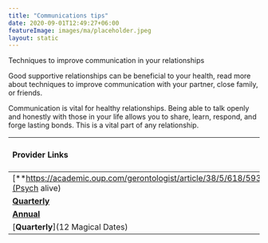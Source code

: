 ```yaml
---
title: "Communications tips"
date: 2020-09-01T12:49:27+06:00
featureImage: images/ma/placeholder.jpeg
layout: static
---
```


Techniques to improve communication in your relationships

Good supportive relationships can be beneficial to your health, read more about techniques to improve communication with your partner, close family, or friends.

Communication is vital for healthy relationships. Being able to talk openly and honestly with those in your life allows you to share, learn, respond, and forge lasting bonds. This is a vital part of any relationship.

| Provider Links      | Free or Paid  |  
| :-----------          | :--------------:      |  
| [**https://academic.oup.com/gerontologist/article/38/5/618/593836**](Psych alive) | Online | 
| [**Quarterly**](Marriage.com) |  | 
| [**Annual**](Agapé) | Online | 
| [**Quarterly**](12 Magical Dates) |  | 
  

<br/><br/>






